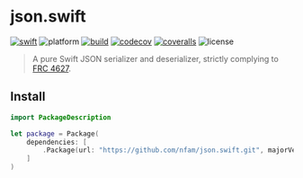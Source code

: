 # json.swift

[![swift][swift-badge]][swift-url]
![platform][platform-badge]
[![build][travis-badge]][travis-url]
[![codecov][codecov-badge]][codecov-url]
[![coveralls][coveralls-badge]][coveralls-url]
![license][license-badge]

> A pure Swift JSON serializer and deserializer, strictly complying to [FRC 4627](http://www.ietf.org/rfc/rfc4627.txt).

## Install
```swift
import PackageDescription

let package = Package(
    dependencies: [
        .Package(url: "https://github.com/nfam/json.swift.git", majorVersion: 0, minor: 1)
    ]
)
```

[swift-url]: https://swift.org
[swift-badge]: https://img.shields.io/badge/Swift-4.0-orange.svg?style=flat
[platform-badge]: https://img.shields.io/badge/Platforms-Linux%20%7C%20macOS%20%20%7C%20iOS%20%7C%20tvOS%20%7C%20watchOS-lightgray.svg?style=flat

[travis-badge]: https://travis-ci.org/nfam/json.swift.svg
[travis-url]: https://travis-ci.org/nfam/json.swift

[codecov-badge]: https://codecov.io/gh/nfam/json.swift/branch/master/graphs/badge.svg
[codecov-url]: https://codecov.io/gh/nfam/json.swift/branch/master

[coveralls-badge]: https://coveralls.io/repos/github/nfam/json.swift/badge.svg
[coveralls-url]: https://coveralls.io/github/nfam/json.swift

[license-badge]: https://img.shields.io/github/license/nfam/json.swift.svg